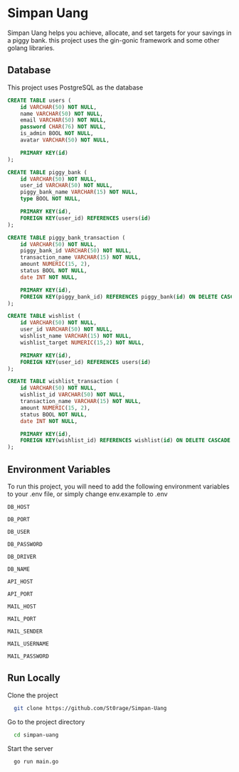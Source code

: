 # Simpan Uang

Simpan Uang helps you achieve, allocate, and set targets for your savings in a piggy bank. this project uses the gin-gonic framework and some other golang libraries.

## Database

This project uses PostgreSQL as the database

```sql
CREATE TABLE users (
	id VARCHAR(50) NOT NULL,
	name VARCHAR(50) NOT NULL,
	email VARCHAR(50) NOT NULL,
	password CHAR(76) NOT NULL,
	is_admin BOOL NOT NULL,
	avatar VARCHAR(50) NOT NULL,

	PRIMARY KEY(id)
);

CREATE TABLE piggy_bank (
	id VARCHAR(50) NOT NULL,
	user_id VARCHAR(50) NOT NULL,
	piggy_bank_name VARCHAR(15) NOT NULL,
	type BOOL NOT NULL,

	PRIMARY KEY(id),
	FOREIGN KEY(user_id) REFERENCES users(id)
);

CREATE TABLE piggy_bank_transaction (
	id VARCHAR(50) NOT NULL,
	piggy_bank_id VARCHAR(50) NOT NULL,
	transaction_name VARCHAR(15) NOT NULL,
	amount NUMERIC(15, 2),
	status BOOL NOT NULL,
	date INT NOT NULL,

	PRIMARY KEY(id),
	FOREIGN KEY(piggy_bank_id) REFERENCES piggy_bank(id) ON DELETE CASCADE
);

CREATE TABLE wishlist (
	id VARCHAR(50) NOT NULL,
	user_id VARCHAR(50) NOT NULL,
	wishlist_name VARCHAR(15) NOT NULL,
	wishlist_target NUMERIC(15,2) NOT NULL,

	PRIMARY KEY(id),
	FOREIGN KEY(user_id) REFERENCES users(id)
);

CREATE TABLE wishlist_transaction (
	id VARCHAR(50) NOT NULL,
	wishlist_id VARCHAR(50) NOT NULL,
	transaction_name VARCHAR(15) NOT NULL,
	amount NUMERIC(15, 2),
	status BOOL NOT NULL,
	date INT NOT NULL,

	PRIMARY KEY(id),
	FOREIGN KEY(wishlist_id) REFERENCES wishlist(id) ON DELETE CASCADE
);
```

## Environment Variables

To run this project, you will need to add the following environment variables to your .env file, or simply change env.example to .env

`DB_HOST`

`DB_PORT`

`DB_USER`

`DB_PASSWORD`

`DB_DRIVER`

`DB_NAME`

`API_HOST`

`API_PORT`

`MAIL_HOST`

`MAIL_PORT`

`MAIL_SENDER`

`MAIL_USERNAME`

`MAIL_PASSWORD`

## Run Locally

Clone the project

```bash
  git clone https://github.com/St0rage/Simpan-Uang
```

Go to the project directory

```bash
  cd simpan-uang
```

Start the server

```bash
  go run main.go
```
